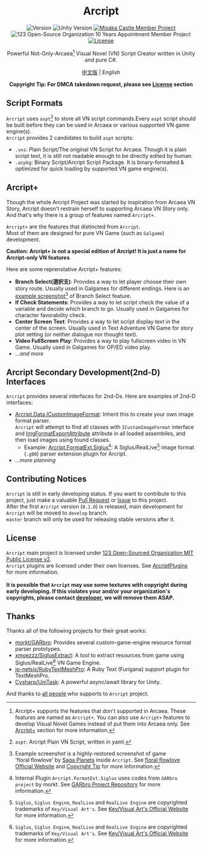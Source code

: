 <div align="center">

# Arcript

<!-- [![Version](https://img.shields.io/github/v/release/Misaka12456/Arcript?display_name=tag)](https://github.com/Misaka12456/Arcript/releases) -->

![Version](https://img.shields.io/badge/Version-0.1.0%28early%20developing%20status%29-blue) ![Unity Version](https://img.shields.io/badge/Unity%20Version-2020.2.1f1-orange)
[![Misaka Castle Member Project](https://img.shields.io/badge/Misaka%20Castle-Memeber%20Project-fuchsia)](https://misakacastle.moe) ![123 Open-Source Organization 10 Years Appointment Member Project](https://img.shields.io/badge/Team123it%2010%20Years%20Appointment-Member%20Project-brightgreen)
[![License](https://img.shields.io/badge/license-Team123it--MIT%202.0-blue)](https://team123it.org/LICENSE.html)

Powerful Not-Only-Arcaea[^2] Visual Novel (VN) Script Creator written in Unity and pure C#.

[中文版](RepoDocs/README_zh.md) | English

**Copyright Tip: For DMCA takedown request, please see [License](#license) section**

</div>

## Script Formats

``Arcript`` uses ``aspt``[^3] to store all VN script commands.Every ``aspt`` script should be built before they can be used in Arcaea or various supported VN game engine(s).  
``Arcript`` provides 2 candidates to build ``aspt`` scripts:

- ``.vns``: Plain Script/The original VN Script for Arcaea. Though it is plain script text, it is still not readable enough to be directly edited by human.
- ``.acpkg``: Binary Script/Arcript Script Package. It is binary-formatted & optimized for quick loading by supported VN game engine(s).

## Arcript+

Though the whole Arcript Project was started by inspiration from Arcaea VN Story, Arcript doesn't restrain herself to supporting Arcaea VN Story only.  
And that's why there is a group of features named ``Arcript+``.  

``Arcript+`` are the features that distincted from ``Arcript``.  
Most of them are designed for pure VN Game (such as ``Galgame``) development.  

**Caution: Arcript+ is not a special edition of Arcript! It is just a name for Arcript-only VN features**

Here are some reprenstative Arcript+ features:

- **Branch Select(選択支)**: Provides a way to let player choose their own story route. Usually used in Galgames for different endings. Here is an [example screenshot](https://i.imgur.com/0hzDE5l.png!/%5BArcript%5DArcript+%20Feature%20Preview%20(Branch%20Select))[^4] of Branch Select feature.
- **If Check Statements**: Provides a way to let script check the value of a variable and decide which branch to go. Usually used in Galgames for character favorability check.
- **Center Screen Text**: Provides a way to let script display text in the center of the screen. Usually used in Text Adventure VN Game for story plot setting (or neither dialogue nor thought text).
- **Video FullScreen Play**: Provides a way to play fullscreen video in VN Game. Usually used in Galgames for OP/ED video play.
- *...and more*

## Arcript Secondary Development(2nd-D) Interfaces

``Arcript`` provides several interfaces for 2nd-Ds. Here are examples of 2nd-D interfaces:

- [Arcript.Data.ICustomImageFormat](Assets/Scripts/Data/ICustomImageFormat.cs): Inherit this to create your own image format parser.  
  ``Arcript`` will attempt to find all classes with ``ICustomImageFormat`` interface and [ImgFormatExportAttribute](Assets/Scripts/Data/ImgFormatExportAttribute.cs) attribute in all loaded assembiles, and then load images using found classes.  
  - Example: [Arcript.FormatExt.Siglus](Assets/ArcriptPlugins/Arcript.FormatExt.Siglus)[^5]: A Siglus/RealLive[^6] image format (``.g00``) parser extension plugin for Arcript.
- *...more planning*

## Contributing Notices

``Arcript`` is still in early developing status. If you want to contribute to this project, just make a valuable [Pull Request](https://github.com/Misaka12456/Arcript/pulls) or [Issue](https://github.com/Misaka12456/Arcript/issues) to this project.  
After the first ``Arcript`` version (``0.1.0``) is released, main development for ``Arcript`` will be moved to ``develop`` branch.  
``master`` branch will only be used for releasing stable versions after it.  

## License

``Arcript`` main project is licensed under [123 Open-Sourced Organization MIT Public License v2](https://github.com/Team123it/team123it.github.io/blob/master/LICENSE.html).  
``Arcript`` plugins are licensed under their own licenses. See [ArcriptPlugins](Assets/ArcriptPlugins) for more information.  
<a id="dmcaRelated"></a>  
**It is possible that ``Arcript`` may use some textures with copyright during early developing. If this violates your and/or your organization's copyrights, please contact [developer](mailto:main@misakacastle.moe), we will remove them ASAP.**

## Thanks

Thanks all of the following projects for their great works:

- [morkt/GARbro](https://github.com/morkt/GARbro): Provides several custom-game-engine resource format parser prototypes.
- [xmoezzz/SiglusExtract](https://github.com/xmoezzz/SiglusExtract): A tool to extract resources from game using Siglus/RealLive[^6] VN Game Engine.
- [jp-netsis/RubyTextMeshPro](https://github.com/jp-netsis/RubyTextMeshPro): A Ruby Text (Furigana) support plugin for TextMeshPro.
- [Cysharp/UniTask](https://github.com/Cysharp/UniTask): A powerful async/await library for Unity.

And thanks to [all people](RepoDocs/THANKS.md) who supports to ``Arcript`` project.

<!-- References & Comments -->

[^1]: ``Arcaea`` is a rhythm game developed by Lowiro Limited. See [Arcaea Official Website](https://arcaea.lowiro.com/) for more information.
    
[^2]: Arcript+ supports the features that don't supported in Arcaea. These features are named as ``Arcript+``. You can also use ``Arcript+`` features to develop Visual Novel Games instead of put them into Arcaea only. See [Arcript+](#Arcript+) section for more information.
    
[^3]: ``aspt``: Arcript Plain VN Script, written in yaml.

[^4]: Example screenshot is a highly-restored screenshot of game 'floral·flowlove' by [Saga Planets](https://sagaplanets.product.co.jp/) inside ``Arcript``. See [floral·flowlove Official Website](https://sagaplanets.product.co.jp/works/flowlove/) and [Copyright Tip](#dmcaRelated) for more information.
    
[^5]: Internal Plugin ``Arcript.FormatExt.Siglus`` uses codes from ``GARbro project`` by morkt. See [GARbro Project Repository](https://github.com/morkt/GARbro) for more information.
    
[^6]: ``Siglus``, ``Siglus Engine``, ``RealLive`` and ``RealLive Engine`` are copyrighted trademarks of ``Key/Visual Art's``. See [Key/Visual Art&#39;s Official Website](https://key.visualarts.gr.jp/) for more information.